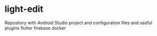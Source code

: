 # light-edit
Repository with Android Studio project and configuration files and useful plugins flutter firebase docker
